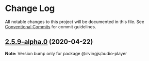 # Change Log

All notable changes to this project will be documented in this file.
See [Conventional Commits](https://conventionalcommits.org) for commit guidelines.

## [2.5.9-alpha.0](https://github.com/alleyinteractive/irving/packages/audio-player/compare/v2.5.8...v2.5.9-alpha.0) (2020-04-22)

**Note:** Version bump only for package @irvingjs/audio-player

